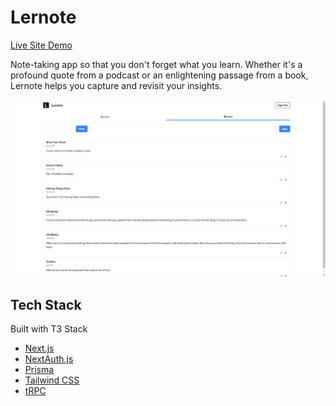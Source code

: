 # Lernote

<a href="https://note-taking-app-delta.vercel.app/"> Live Site </a>
<a href="https://www.youtube.com/watch?v=a0BeRnAGPDo"> Demo </a>

Note-taking app so that you don't forget what you learn. Whether it's a profound quote from a podcast or an enlightening passage from a book, Lernote helps you capture and revisit your insights.

<img src="public/lernote.png" width="960"><br/>

## Tech Stack

Built with T3 Stack
- [Next.js](https://nextjs.org)
- [NextAuth.js](https://next-auth.js.org)
- [Prisma](https://prisma.io)
- [Tailwind CSS](https://tailwindcss.com)
- [tRPC](https://trpc.io)

